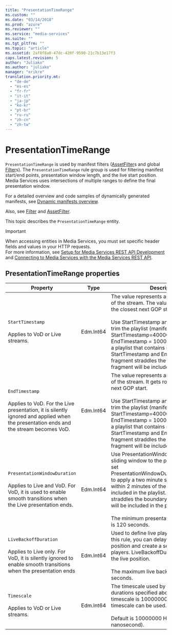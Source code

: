 ```yaml
---
title: "PresentationTimeRange"
ms.custom: ""
ms.date: "03/14/2018"
ms.prod: "azure"
ms.reviewer: ""
ms.service: "media-services"
ms.suite: ""
ms.tgt_pltfrm: ""
ms.topic: "article"
ms.assetid: 2af8f8a0-47dc-420f-9590-21c7b13e17f3
caps.latest.revision: 5
author: "Juliako"
ms.author: "juliako"
manager: "erikre"
translation.priority.mt: 
  - "de-de"
  - "es-es"
  - "fr-fr"
  - "it-it"
  - "ja-jp"
  - "ko-kr"
  - "pt-br"
  - "ru-ru"
  - "zh-cn"
  - "zh-tw"
---
```

# PresentationTimeRange
`PresentationTimeRange` is used by manifest filters ([AssetFilter](../operations/assetfilter.md)s and global [Filter](../operations/filter.md)s). The `PresentationTimeRange` rule group is used for filtering manifest start/end points, presentation window length, and the live start position. Media Services uses intersections of multiple ranges to define the final presentation window.  
  
 For a detailed overview and code samples of dynamically generated manifests, see [Dynamic manifests overview](https://azure.microsoft.com/documentation/articles/media-services-dynamic-manifest-overview/).  
  
 Also, see [Filter](../operations/filter.md) and [AssetFilter](../operations/assetfilter.md).  
  
 This topic describes the `PresentationTimeRange` entity.  
  
> [!IMPORTANT]
> When accessing entities in Media Services, you must set specific header fields and values in your HTTP requests. <br/>For more information, see [Setup for Media Services REST API Development](https://docs.microsoft.com/azure/media-services/media-services-rest-how-to-use) and [Connecting to Media Services with the Media Services REST API](https://docs.microsoft.com/azure/media-services/media-services-use-aad-auth-to-access-ams-api).  

## PresentationTimeRange properties  
  
|Property|Type|Description|  
|--------------|----------|-----------------|  
|`StartTimestamp`<br /><br /> Applies to VoD or Live streams.|Edm.Int64|The value represents an absolute start point of the stream. The value gets rounded to the closest next GOP start.<br /><br /> Use StartTimestamp and EndTimestamp to trim the playlist (manifest).  For example, StartTimestamp=40000000 and EndTimestamp = 100000000 will generate a playlist that contains media between StartTimestamp and EndTimestamp. If a fragment straddles the boundary, the entire fragment will be included in the manifest.|  
|`EndTimestamp`<br /><br /> Applies to VoD. For the Live presentation, it is silently ignored and applied when the presentation ends and the stream becomes VoD.|Edm.Int64|The value represents an absolute end point of the stream. It gets rounded to the closest next GOP start.<br /><br /> Use StartTimestamp and EndTimestamp to trim the playlist (manifest).  For example, StartTimestamp=40000000 and EndTimestamp = 100000000 will generate a playlist that contains media between StartTimestamp and EndTimestamp. If a fragment straddles the boundary, the entire fragment will be included in the manifest.|  
|`PresentationWindowDuration`<br /><br /> Applies to Live and VoD. For VoD, it is used to enable smooth transitions when the Live presentation ends.|Edm.Int64|Use PresentationWindowDuration to apply a sliding window to the playlist.  For example, set PresentationWindowDuration=1200000000 to apply a two minute sliding window.  Media within 2 minutes of the live edge will be included in the playlist.  If a fragment straddles the boundary, the entire fragment will be included in the playlist<br /><br /> The minimum presentation window duration is 120 seconds.|  
|`LiveBackoffDuration`<br /><br /> Applies to Live only. For VoD, it is silently ignored to enable smooth transitions when the presentation ends|Edm.Int64|Used to define live playback position. Using this rule, you can delay live playback position and create a server side buffer for players. LiveBackoffDuration is relative to the live position.<br /><br /> The maximum live backoff duration is 300 seconds.|  
|`Timescale`<br /><br /> Applies to VoD or Live streams.|Edm.Int64|The timescale used by the timestamps and durations specified above.  The default timescale is 10000000. An alternative timescale can be used.<br /><br /> Default is 10000000 HNS (hundred nanosecond).|
